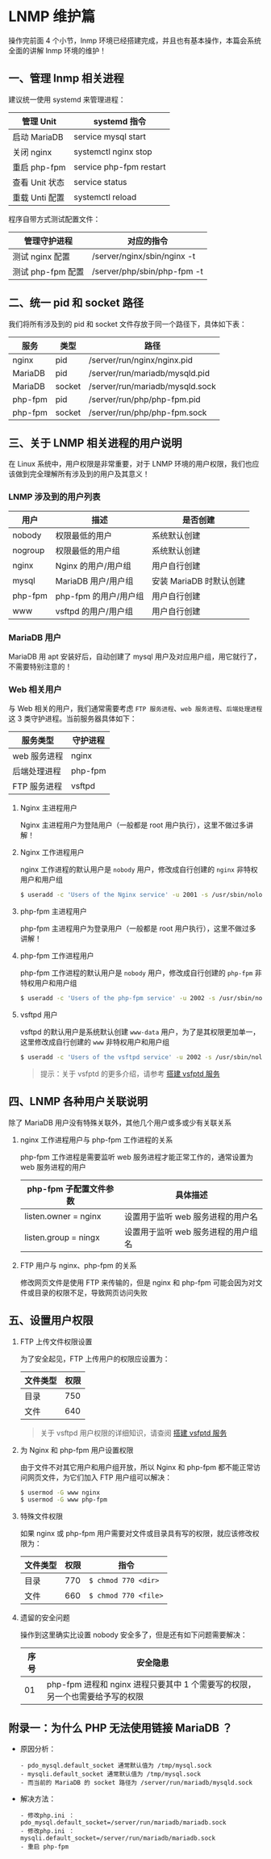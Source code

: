 # LNMP 维护篇

操作完前面 4 个小节，lnmp 环境已经搭建完成，并且也有基本操作，本篇会系统全面的讲解 lnmp 环境的维护！

## 一、管理 lnmp 相关进程

建议统一使用 systemd 来管理进程：

| 管理 Unit      | systemd 指令            |
| -------------- | ----------------------- |
| 启动 MariaDB   | service mysql start     |
| 关闭 nginx     | systemctl nginx stop    |
| 重启 php-fpm   | service php-fpm restart |
| 查看 Unit 状态 | service <Unit> status   |
| 重载 Unti 配置 | systemctl reload <Unit> |

程序自带方式测试配置文件：

| 管理守护进程      | 对应的指令                  |
| ----------------- | --------------------------- |
| 测试 nginx 配置   | /server/nginx/sbin/nginx -t |
| 测试 php-fpm 配置 | /server/php/sbin/php-fpm -t |

## 二、统一 pid 和 socket 路径

我们将所有涉及到的 pid 和 socket 文件存放于同一个路径下，具体如下表：

| 服务    | 类型   | 路径                            |
| ------- | ------ | ------------------------------- |
| nginx   | pid    | /server/run/nginx/nginx.pid     |
| MariaDB | pid    | /server/run/mariadb/mysqld.pid  |
| MariaDB | socket | /server/run/mariadb/mysqld.sock |
| php-fpm | pid    | /server/run/php/php-fpm.pid     |
| php-fpm | socket | /server/run/php/php-fpm.sock    |

## 三、关于 LNMP 相关进程的用户说明

在 Linux 系统中，用户权限是非常重要，对于 LNMP 环境的用户权限，我们也应该做到完全理解所有涉及到的用户及其意义！

### LNMP 涉及到的用户列表

| 用户    | 描述                  | 是否创建                |
| ------- | --------------------- | ----------------------- |
| nobody  | 权限最低的用户        | 系统默认创建            |
| nogroup | 权限最低的用户组      | 系统默认创建            |
| nginx   | Nginx 的用户/用户组   | 用户自行创建            |
| mysql   | MariaDB 用户/用户组   | 安装 MariaDB 时默认创建 |
| php-fpm | php-fpm 的用户/用户组 | 用户自行创建            |
| www     | vsftpd 的用户/用户组  | 用户自行创建            |

### MariaDB 用户

MariaDB 用 apt 安装好后，自动创建了 mysql 用户及对应用户组，用它就行了，不需要特别注意的！

### Web 相关用户

与 Web 相关的用户，我们通常需要考虑 `FTP 服务进程`、`web 服务进程`、`后端处理进程` 这 3 类守护进程。当前服务器具体如下：

| 服务类型     | 守护进程 |
| ------------ | -------- |
| web 服务进程 | nginx    |
| 后端处理进程 | php-fpm  |
| FTP 服务进程 | vsftpd   |

1. Nginx 主进程用户

   Nginx 主进程用户为登陆用户（一般都是 root 用户执行），这里不做过多讲解！

2. Nginx 工作进程用户

   nginx 工作进程的默认用户是 `nobody` 用户，修改成自行创建的 `nginx` 非特权用户和用户组

   ```sh
   $ useradd -c 'Users of the Nginx service' -u 2001 -s /usr/sbin/nologin -d /server/default -M -U nginx
   ```

3. php-fpm 主进程用户

   php-fpm 主进程用户为登录用户（一般都是 root 用户执行），这里不做过多讲解！

4. php-fpm 工作进程用户

   php-fpm 工作进程的默认用户是 `nobody` 用户，修改成自行创建的 `php-fpm` 非特权用户和用户组

   ```sh
   $ useradd -c 'Users of the php-fpm service' -u 2002 -s /usr/sbin/nologin -d /server/default -M -U php-fpm
   ```

5. vsftpd 用户

   vsftpd 的默认用户是系统默认创建 `www-data` 用户，为了是其权限更加单一，这里修改成自行创建的 `www` 非特权用户和用户组

   ```sh
   $ useradd -c 'Users of the vsftpd service' -u 2002 -s /usr/sbin/nologin -d /server/default -M -U www
   ```

   > 提示：关于 vsfptd 的更多介绍，请参考 [搭建 vsfptd 服务](./../03-搭建vsftpd服务.md)

## 四、LNMP 各种用户关联说明

除了 MariaDB 用户没有特殊关联外，其他几个用户或多或少有关联关系

1. nginx 工作进程用户与 php-fpm 工作进程的关系

   php-fpm 工作进程是需要监听 web 服务进程才能正常工作的，通常设置为 web 服务进程的用户

   | php-fpm 子配置文件参数 | 具体描述                            |
   | ---------------------- | ----------------------------------- |
   | listen.owner = nginx   | 设置用于监听 web 服务进程的用户名   |
   | listen.group = ningx   | 设置用于监听 web 服务进程的用户组名 |

2. FTP 用户与 nginx、php-fpm 的关系

   修改网页文件是使用 FTP 来传输的，但是 nginx 和 php-fpm 可能会因为对文件或目录的权限不足，导致网页访问失败

## 五、设置用户权限

1. FTP 上传文件权限设置

   为了安全起见，FTP 上传用户的权限应设置为：

   | 文件类型 | 权限 |
   | -------- | ---- |
   | 目录     | 750  |
   | 文件     | 640  |

   > 关于 vsftpd 用户权限的详细知识，请查阅 [搭建 vsfptd 服务](./../03-搭建vsftpd服务.md)

2. 为 Nginx 和 php-fpm 用户设置权限

   由于文件不对其它用户和用户组开放，所以 Nginx 和 php-fpm 都不能正常访问网页文件，为它们加入 FTP 用户组可以解决：

   ```sh
   $ usermod -G www nginx
   $ usermod -G www php-fpm
   ```

3. 特殊文件权限

   如果 nginx 或 php-fpm 用户需要对文件或目录具有写的权限，就应该修改权限为：

   | 文件类型 | 权限 | 指令                 |
   | -------- | ---- | -------------------- |
   | 目录     | 770  | `$ chmod 770 <dir>`  |
   | 文件     | 660  | `$ chmod 770 <file>` |

4. 遗留的安全问题

   操作到这里确实比设置 nobody 安全多了，但是还有如下问题需要解决：

   | 序号 | 安全隐患                                                                     |
   | ---- | ---------------------------------------------------------------------------- |
   | 01   | php-fpm 进程和 nginx 进程只要其中 1 个需要写的权限，另一个也需要给予写的权限 |

## 附录一：为什么 PHP 无法使用链接 MariaDB ？

- 原因分析：

  ```text
  - pdo_mysql.default_socket 通常默认值为 /tmp/mysql.sock
  - mysqli.default_socket 通常默认值为 /tmp/mysql.sock
  - 而当前的 MariaDB 的 socket 路径为 /server/run/mariadb/mysqld.sock
  ```

- 解决方法：

  ```text
  - 修改php.ini ：pdo_mysql.default_socket=/server/run/mariadb/mariadb.sock
  - 修改php.ini ：mysqli.default_socket=/server/run/mariadb/mariadb.sock
  - 重启 php-fpm
  ```
